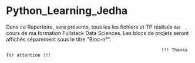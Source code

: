 # Python_Learning_Jedha

Dans ce Repertoire, sera présents, tous les les fichiers et TP réalisés au cours de ma formation Fullstack Data Sciences.
Les blocs de projets seront affichés séparement sous le titre "Bloc-n°".

                                                               !!! Thanks for attention !!!
